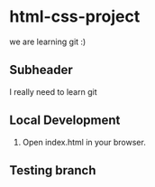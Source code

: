 # html-css-project

we are learning git :) 

## Subheader

I really need to learn git

## Local Development 

1. Open index.html in your browser.

## Testing branch 